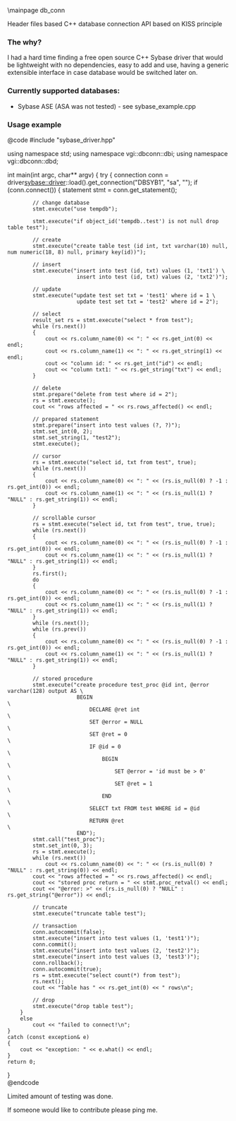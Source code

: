 \mainpage db_conn


Header files based C++ database connection API based on KISS principle

### The why?

I had a hard time finding a free open source C++ Sybase driver that would be lightweight with no dependencies, easy to add and use, having a generic extensible interface in case database would be switched later on.


### Currently supported databases:

* Sybase ASE (ASA was not tested) - see sybase_example.cpp


### Usage example

@code
#include "sybase_driver.hpp"

using namespace std;
using namespace vgi::dbconn::dbi;
using namespace vgi::dbconn::dbd;

int main(int argc, char** argv)
{
    try
    {
        connection conn = driver<sybase::driver>::load().get_connection("DBSYB1", "sa", "");
        if (conn.connect())
        {
            statement stmt = conn.get_statement();
            
            // change database
            stmt.execute("use tempdb");
            
            stmt.execute("if object_id('tempdb..test') is not null drop table test");
            
            // create
            stmt.execute("create table test (id int, txt varchar(10) null, num numeric(18, 8) null, primary key(id))");
            
            // insert
            stmt.execute("insert into test (id, txt) values (1, 'txt1') \
                          insert into test (id, txt) values (2, 'txt2')");
                          
            // update
            stmt.execute("update test set txt = 'test1' where id = 1 \
                          update test set txt = 'test2' where id = 2");
                          
            // select
            result_set rs = stmt.execute("select * from test");
            while (rs.next())
            {
                cout << rs.column_name(0) << ": " << rs.get_int(0) << endl;
                cout << rs.column_name(1) << ": " << rs.get_string(1) << endl;
                cout << "column id: " << rs.get_int("id") << endl;
                cout << "column txt1: " << rs.get_string("txt") << endl;
            }
            
            // delete
            stmt.prepare("delete from test where id = 2");
            rs = stmt.execute();
            cout << "rows affected = " << rs.rows_affected() << endl;
            
            // prepared statement
            stmt.prepare("insert into test values (?, ?)");
            stmt.set_int(0, 2);
            stmt.set_string(1, "test2");
            stmt.execute();
			
			// cursor
            rs = stmt.execute("select id, txt from test", true);
            while (rs.next())
            {
                cout << rs.column_name(0) << ": " << (rs.is_null(0) ? -1 : rs.get_int(0)) << endl;
                cout << rs.column_name(1) << ": " << (rs.is_null(1) ? "NULL" : rs.get_string(1)) << endl;
            }
			
			// scrollable cursor
            rs = stmt.execute("select id, txt from test", true, true);
            while (rs.next())
            {
                cout << rs.column_name(0) << ": " << (rs.is_null(0) ? -1 : rs.get_int(0)) << endl;
                cout << rs.column_name(1) << ": " << (rs.is_null(1) ? "NULL" : rs.get_string(1)) << endl;
            }
            rs.first();
            do
            {
                cout << rs.column_name(0) << ": " << (rs.is_null(0) ? -1 : rs.get_int(0)) << endl;
                cout << rs.column_name(1) << ": " << (rs.is_null(1) ? "NULL" : rs.get_string(1)) << endl;
            }
            while (rs.next());
            while (rs.prev())
            {
                cout << rs.column_name(0) << ": " << (rs.is_null(0) ? -1 : rs.get_int(0)) << endl;
                cout << rs.column_name(1) << ": " << (rs.is_null(1) ? "NULL" : rs.get_string(1)) << endl;
            }
            
            // stored procedure
            stmt.execute("create procedure test_proc @id int, @error varchar(128) output AS \
                          BEGIN                                                             \
                              DECLARE @ret int                                              \
                              SET @error = NULL                                             \
                              SET @ret = 0                                                  \
                              IF @id = 0                                                    \
                                  BEGIN                                                     \
                                      SET @error = 'id must be > 0'                         \
                                      SET @ret = 1                                          \
                                  END                                                       \
                              SELECT txt FROM test WHERE id = @id                           \
                              RETURN @ret                                                   \
                          END");
            stmt.call("test_proc");
            stmt.set_int(0, 3);
            rs = stmt.execute();
            while (rs.next())
                cout << rs.column_name(0) << ": " << (rs.is_null(0) ? "NULL" : rs.get_string(0)) << endl;
            cout << "rows affected = " << rs.rows_affected() << endl;
            cout << "stored proc return = " << stmt.proc_retval() << endl;
            cout << "@error: >" << (rs.is_null(0) ? "NULL" : rs.get_string("@error")) << endl;
            
            // truncate
            stmt.execute("truncate table test");
            
            // transaction
            conn.autocommit(false);
            stmt.execute("insert into test values (1, 'test1')");
            conn.commit();
            stmt.execute("insert into test values (2, 'test2')");
            stmt.execute("insert into test values (3, 'test3')");
            conn.rollback();
            conn.autocommit(true);
            rs = stmt.execute("select count(*) from test");
            rs.next();
            cout << "Table has " << rs.get_int(0) << " rows\n";
            
            // drop
            stmt.execute("drop table test");
        }
        else
            cout << "failed to connect!\n";
    }
    catch (const exception& e)
    {
        cout << "exception: " << e.what() << endl;
    }
    return 0;
}             
@endcode

Limited amount of testing was done.

If someone would like to contribute please ping me.

